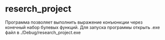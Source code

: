 # reserch_project
Программа позволяет выполнить выражение конъюнкции через конечный набор булевых функций.
Для запуска программы открыть .exe файл в ./Debug/research_project.exe

